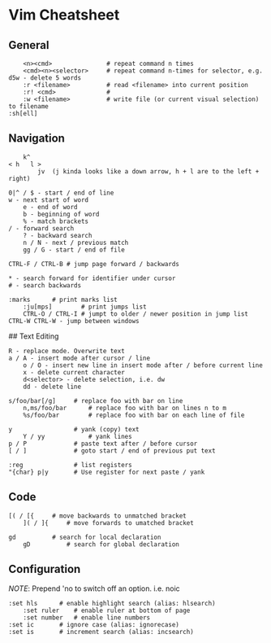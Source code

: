 # Vim Cheatsheet

## General

        <n><cmd>               # repeat command n times
        <cmd><n><selector>     # repeat command n-times for selector, e.g. d5w - delete 5 words
        :r <filename>          # read <filename> into current position
        :r! <cmd>              #
        :w <filename>          # write file (or current visual selection) to filename
	:sh[ell]

## Navigation

	    k^
	< h   l >
            jv  (j kinda looks like a down arrow, h + l are to the left + right)

	0|^ / $ - start / end of line
	w - next start of word
        e - end of word
        b - beginning of word
        % - match brackets
	/ - forward search
        ? - backward search
        n / N - next / previous match
        gg / G - start / end of file

	CTRL-F / CTRL-B # jump page forward / backwards

	* - search forward for identifier under cursor
	# - search backwards

	:marks		# print marks list
        :ju[mps]        # print jumps list
        CTRL-O / CTRL-I # jumpt to older / newer position in jump list
	CTRL-W CTRL-W - jump between windows

## Text Editing

	R - replace mode. Overwrite text
	a / A - insert mode after cursor / line
        o / O - insert new line in insert mode after / before current line
        x - delete current character
        d<selector> - delete selection, i.e. dw
        dd - delete line

	s/foo/bar[/g]     # replace foo with bar on line
        n,ms/foo/bar      # replace foo with bar on lines n to m
        %s/foo/bar        # replace foo with bar on each line of file

	y                 # yank (copy) text
        Y / yy            # yank lines
	p / P             # paste text after / before cursor
	[ / ]             # goto start / end of previous put text

	:reg              # list registers
	"{char} p|y       # Use register for next paste / yank
## Code

	[( / [{     # move backwards to unmatched bracket
        ]( / ]{     # move forwards to umatched bracket

	gd          # search for local declaration
        gD          # search for global declaration

## Configuration

*NOTE*: Prepend 'no to switch off an option. i.e. noic

	:set hls      # enable highlight search (alias: hlsearch)
        :set ruler    # enable ruler at bottom of page
        :set number   # enable line numbers
	:set ic       # ignore case (alias: ignorecase)
	:set is       # increment search (alias: incsearch)

